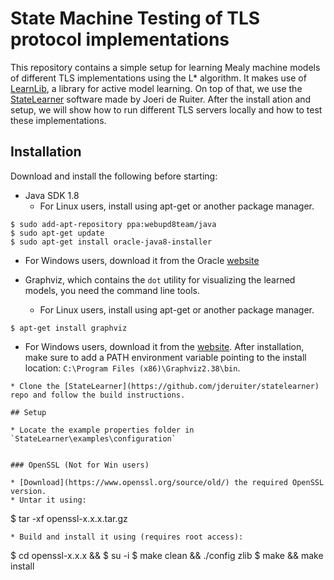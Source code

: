 # State Machine Testing of TLS protocol implementations

This repository contains a simple setup for learning Mealy machine models of different TLS implementations using the L* algorithm.
It makes use of [LearnLib](http://learnlib.de/), a library for active model learning. On top of that, we use the [StateLearner](https://github.com/jderuiter/statelearner) software made by Joeri de Ruiter.
After the install ation and setup, we will show how to run different TLS servers locally and how to test these implementations.

## Installation

Download and install the following before starting:
* Java SDK 1.8
  * For Linux users, install using apt-get or another package manager.
```
$ sudo add-apt-repository ppa:webupd8team/java
$ sudo apt-get update
$ sudo apt-get install oracle-java8-installer
```
* For Windows users, download it from the Oracle [website](http://www.oracle.com/technetwork/java/javase/downloads/jdk8-downloads-2133151.html)

* Graphviz, which contains the `dot` utility for visualizing the learned models, you need the command line tools.
  * For Linux users, install using apt-get or another package manager.
```
$ apt-get install graphviz
```
  * For Windows users, download it from the [website](http://graphviz.org/download_windows.php). After installation, make sure to add a PATH environment variable pointing to the install location: `C:\Program Files (x86)\Graphviz2.38\bin`.
```
* Clone the [StateLearner](https://github.com/jderuiter/statelearner) repo and follow the build instructions.

## Setup

* Locate the example properties folder in `StateLearner\examples\configuration`


### OpenSSL (Not for Win users)

* [Download](https://www.openssl.org/source/old/) the required OpenSSL version. 
* Untar it using:
```
$ tar -xf openssl-x.x.x.tar.gz
```
* Build and install it using (requires root access):
```
$ cd openssl-x.x.x && 
$ su -i 
$ make clean && ./config zlib 
$ make && make install
```